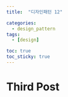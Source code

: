 ```yaml
---
title:  "디자인패턴 12" 

categories:
  - design_pattern
tags:
  - [design]

toc: true
toc_sticky: true
---
```


# Third Post